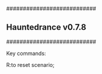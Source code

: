 ###########################
##  Hauntedrance v0.7.8  ##
###########################


Key commands:

R:to reset scenario;
